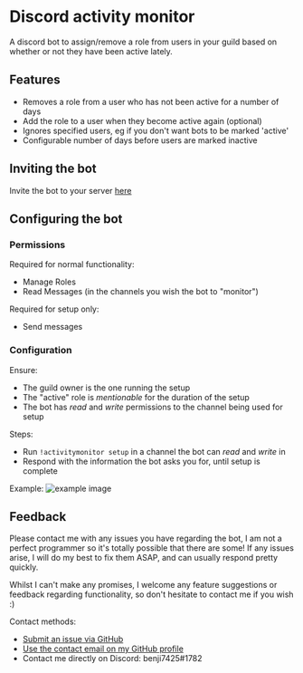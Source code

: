 # Discord activity monitor

A discord bot to assign/remove a role from users in your guild based on whether or not they have been active lately.

## Features

- Removes a role from a user who has not been active for a number of days
- Add the role to a user when they become active again (optional)
- Ignores specified users, eg if you don't want bots to be marked 'active'
- Configurable number of days before users are marked inactive

## Inviting the bot

Invite the bot to your server [here](https://discordapp.com/oauth2/authorize?client_id=336600010592485379&scope=bot&permissions=0)

## Configuring the bot

### Permissions

Required for normal functionality:
- Manage Roles
- Read Messages (in the channels you wish the bot to "monitor")

Required for setup only:
- Send messages

### Configuration

Ensure:
- The guild owner is the one running the setup
- The "active" role is *mentionable* for the duration of the setup
- The bot has *read* and *write* permissions to the channel being used for setup

Steps:
- Run `!activitymonitor setup` in a channel the bot can *read* and *write* in
- Respond with the information the bot asks you for, until setup is complete

Example: ![example image](http://i.imgur.com/s60poam.png)

## Feedback

Please contact me with any issues you have regarding the bot, I am not a perfect programmer so it's totally possible that there are some! If any issues arise, I will do my best to fix them ASAP, and can usually respond pretty quickly.

Whilst I can't make any promises, I welcome any feature suggestions or feedback regarding functionality, so don't hesitate to contact me if you wish :)

Contact methods:
- [Submit an issue via GitHub](https://github.com/benji7425/discord-bot-activity-monitor/issues)
- [Use the contact email on my GitHub profile](https://github.com/benji7425)
- Contact me directly on Discord: benji7425#1782
